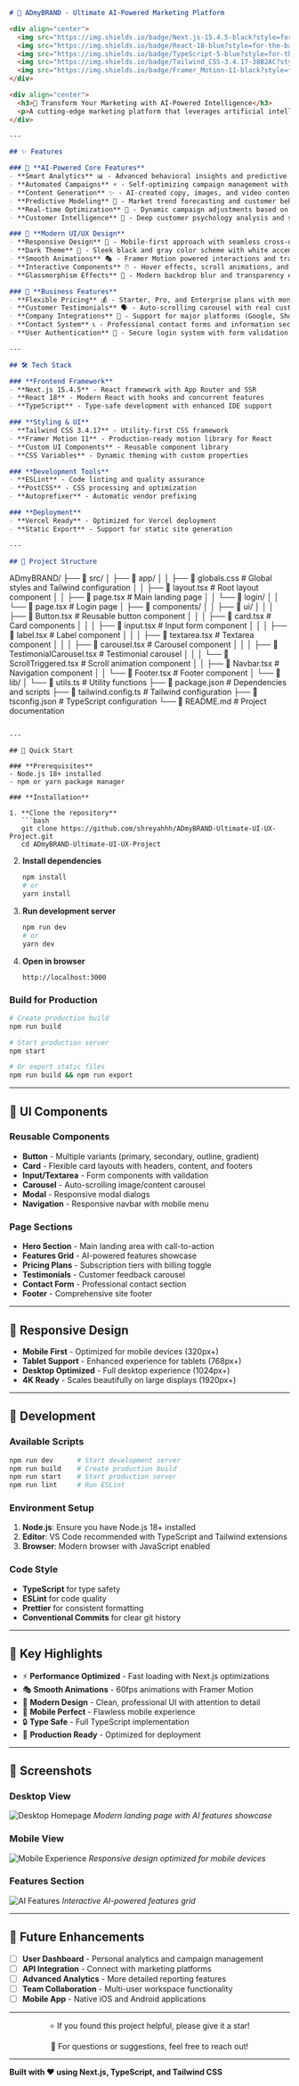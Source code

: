 ```markdown
# 🚀 ADmyBRAND - Ultimate AI-Powered Marketing Platform

<div align="center">
  <img src="https://img.shields.io/badge/Next.js-15.4.5-black?style=for-the-badge&logo=next.js" alt="Next.js" />
  <img src="https://img.shields.io/badge/React-18-blue?style=for-the-badge&logo=react" alt="React" />
  <img src="https://img.shields.io/badge/TypeScript-5-blue?style=for-the-badge&logo=typescript" alt="TypeScript" />
  <img src="https://img.shields.io/badge/Tailwind_CSS-3.4.17-38B2AC?style=for-the-badge&logo=tailwind-css" alt="Tailwind CSS" />
  <img src="https://img.shields.io/badge/Framer_Motion-11-black?style=for-the-badge&logo=framer" alt="Framer Motion" />
</div>

<div align="center">
  <h3>🎯 Transform Your Marketing with AI-Powered Intelligence</h3>
  <p>A cutting-edge marketing platform that leverages artificial intelligence to revolutionize how businesses create, manage, and optimize their marketing campaigns.</p>
</div>

---

## ✨ Features

### 🤖 **AI-Powered Core Features**
- **Smart Analytics** 📊 - Advanced behavioral insights and predictive analytics
- **Automated Campaigns** ⚡ - Self-optimizing campaign management with real-time adjustments
- **Content Generation** ✨ - AI-created copy, images, and video content
- **Predictive Modeling** 🔮 - Market trend forecasting and customer behavior prediction
- **Real-time Optimization** 🎯 - Dynamic campaign adjustments based on performance data
- **Customer Intelligence** 🧠 - Deep customer psychology analysis and segmentation

### 🎨 **Modern UI/UX Design**
- **Responsive Design** 📱 - Mobile-first approach with seamless cross-device experience
- **Dark Theme** 🌙 - Sleek black and gray color scheme with white accents
- **Smooth Animations** 🎭 - Framer Motion powered interactions and transitions
- **Interactive Components** 🖱️ - Hover effects, scroll animations, and micro-interactions
- **Glassmorphism Effects** 💎 - Modern backdrop blur and transparency effects

### 💼 **Business Features**
- **Flexible Pricing** 💰 - Starter, Pro, and Enterprise plans with monthly/yearly billing
- **Customer Testimonials** 🗣️ - Auto-scrolling carousel with real customer feedback
- **Company Integrations** 🔗 - Support for major platforms (Google, Shopify, Notion, etc.)
- **Contact System** 📞 - Professional contact forms and information sections
- **User Authentication** 🔐 - Secure login system with form validation

---

## 🛠️ Tech Stack

### **Frontend Framework**
- **Next.js 15.4.5** - React framework with App Router and SSR
- **React 18** - Modern React with hooks and concurrent features
- **TypeScript** - Type-safe development with enhanced IDE support

### **Styling & UI**
- **Tailwind CSS 3.4.17** - Utility-first CSS framework
- **Framer Motion 11** - Production-ready motion library for React
- **Custom UI Components** - Reusable component library
- **CSS Variables** - Dynamic theming with custom properties

### **Development Tools**
- **ESLint** - Code linting and quality assurance
- **PostCSS** - CSS processing and optimization
- **Autoprefixer** - Automatic vendor prefixing

### **Deployment**
- **Vercel Ready** - Optimized for Vercel deployment
- **Static Export** - Support for static site generation

---

## 📁 Project Structure

```
ADmyBRAND/
├── 📂 src/
│   ├── 📂 app/
│   │   ├── 📄 globals.css          # Global styles and Tailwind configuration
│   │   ├── 📄 layout.tsx           # Root layout component
│   │   ├── 📄 page.tsx             # Main landing page
│   │   └── 📂 login/
│   │       └── 📄 page.tsx         # Login page
│   ├── 📂 components/
│   │   ├── 📂 ui/
│   │   │   ├── 📄 Button.tsx       # Reusable button component
│   │   │   ├── 📄 card.tsx         # Card components
│   │   │   ├── 📄 input.tsx        # Input form component
│   │   │   ├── 📄 label.tsx        # Label component
│   │   │   ├── 📄 textarea.tsx     # Textarea component
│   │   │   ├── 📄 carousel.tsx     # Carousel component
│   │   │   ├── 📄 TestimonialCarousel.tsx  # Testimonial carousel
│   │   │   └── 📄 ScrollTriggered.tsx      # Scroll animation component
│   │   ├── 📄 Navbar.tsx           # Navigation component
│   │   └── 📄 Footer.tsx           # Footer component
│   └── 📂 lib/
│       └── 📄 utils.ts             # Utility functions
├── 📄 package.json                 # Dependencies and scripts
├── 📄 tailwind.config.ts          # Tailwind configuration
├── 📄 tsconfig.json               # TypeScript configuration
└── 📄 README.md                   # Project documentation
```

---

## 🚀 Quick Start

### **Prerequisites**
- Node.js 18+ installed
- npm or yarn package manager

### **Installation**

1. **Clone the repository**
   ```bash
   git clone https://github.com/shreyahhh/ADmyBRAND-Ultimate-UI-UX-Project.git
   cd ADmyBRAND-Ultimate-UI-UX-Project
   ```

2. **Install dependencies**
   ```bash
   npm install
   # or
   yarn install
   ```

3. **Run development server**
   ```bash
   npm run dev
   # or
   yarn dev
   ```

4. **Open in browser**
   ```
   http://localhost:3000
   ```

### **Build for Production**

```bash
# Create production build
npm run build

# Start production server
npm start

# Or export static files
npm run build && npm run export
```

---

## 🎨 UI Components

### **Reusable Components**
- **Button** - Multiple variants (primary, secondary, outline, gradient)
- **Card** - Flexible card layouts with headers, content, and footers
- **Input/Textarea** - Form components with validation
- **Carousel** - Auto-scrolling image/content carousel
- **Modal** - Responsive modal dialogs
- **Navigation** - Responsive navbar with mobile menu

### **Page Sections**
- **Hero Section** - Main landing area with call-to-action
- **Features Grid** - AI-powered features showcase
- **Pricing Plans** - Subscription tiers with billing toggle
- **Testimonials** - Customer feedback carousel
- **Contact Form** - Professional contact section
- **Footer** - Comprehensive site footer

---

## 📱 Responsive Design

- **Mobile First** - Optimized for mobile devices (320px+)
- **Tablet Support** - Enhanced experience for tablets (768px+)
- **Desktop Optimized** - Full desktop experience (1024px+)
- **4K Ready** - Scales beautifully on large displays (1920px+)

---

## 🔧 Development

### **Available Scripts**

```bash
npm run dev      # Start development server
npm run build    # Create production build
npm run start    # Start production server
npm run lint     # Run ESLint
```

### **Environment Setup**

1. **Node.js**: Ensure you have Node.js 18+ installed
2. **Editor**: VS Code recommended with TypeScript and Tailwind extensions
3. **Browser**: Modern browser with JavaScript enabled

### **Code Style**

- **TypeScript** for type safety
- **ESLint** for code quality
- **Prettier** for consistent formatting
- **Conventional Commits** for clear git history

---

## 🌟 Key Highlights

- ⚡ **Performance Optimized** - Fast loading with Next.js optimizations
- 🎭 **Smooth Animations** - 60fps animations with Framer Motion
- 🎨 **Modern Design** - Clean, professional UI with attention to detail
- 📱 **Mobile Perfect** - Flawless mobile experience
- 🔒 **Type Safe** - Full TypeScript implementation
- 🚀 **Production Ready** - Optimized for deployment

---

## 📸 Screenshots

### Desktop View
![Desktop Homepage](./screenshots/desktop-homepage.png)
*Modern landing page with AI features showcase*

### Mobile View
![Mobile Experience](./screenshots/mobile-view.png)
*Responsive design optimized for mobile devices*

### Features Section
![AI Features](./screenshots/ai-features.png)
*Interactive AI-powered features grid*

---

## 🎯 Future Enhancements

- [ ] **User Dashboard** - Personal analytics and campaign management
- [ ] **API Integration** - Connect with marketing platforms
- [ ] **Advanced Analytics** - More detailed reporting features
- [ ] **Team Collaboration** - Multi-user workspace functionality
- [ ] **Mobile App** - Native iOS and Android applications

---

<div align="center">
  <p>⭐ If you found this project helpful, please give it a star!</p>
  <p>📧 For questions or suggestions, feel free to reach out!</p>
</div>

---

**Built with ❤️ using Next.js, TypeScript, and Tailwind CSS**
```